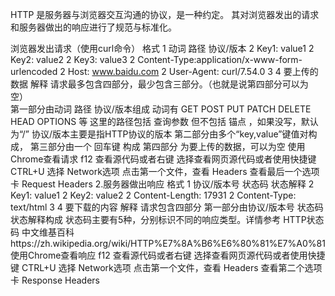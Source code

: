 HTTP 是服务器与浏览器交互沟通的协议，是一种约定。
其对浏览器发出的请求和服务器做出的响应进行了规范与标准化。

浏览器发出请求（使用curl命令）
格式
    		1 动词 路径 协议/版本
    		2 Key1: value1
  		2 Key2: value2
    		2 Key3: value3
    		2 Content-Type:application/x-www-form-urlencoded
    		2 Host: www.baidu.com
    		2 User-Agent: curl/7.54.0
    		3 
    		4 要上传的数据
解释
请求最多包含四部分，最少包含三部分。（也就是说第四部分可以为空）	
第一部分由动词 路径 协议/版本组成
动词有 GET POST PUT PATCH DELETE HEAD OPTIONS 等
这里的路径包括 查询参数 但不包括 锚点 ，如果没写，默认为“/”
协议/版本主要是指HTTP协议的版本
第二部分由多个“key,value”键值对构成，
第三部分由一个     回车键       构成
第四部分 为要上传的数据，可以为空
使用Chrome查看请求
f12 查看源代码或者右键 选择查看网页源代码或者使用快捷键 CTRL+U
选择 Network选项
点击第一个文件，查看 Headers 
查看最后一个选项卡 Request Headers
2.服务器做出响应
格式
1 协议/版本号 状态码 状态解释
	2 Key1: value1
	2 Key2: value2
	2 Content-Length: 17931
	2 Content-Type: text/html
	3
	4 要下载的内容
解释
请求包含四部分
第一部分由协议/版本号 状态码 状态解释构成
状态码主要有5种，分别标识不同的响应类型。详情参考 HTTP状态码 中文维基百科https://zh.wikipedia.org/wiki/HTTP%E7%8A%B6%E6%80%81%E7%A0%81
使用Chrome查看响应
f12 查看源代码或者右键 选择查看网页源代码或者使用快捷键 CTRL+U
选择 Network选项
点击第一个文件，查看 Headers 
查看第二个选项卡 Response Headers